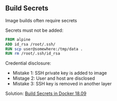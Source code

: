 ## Build Secrets

Image builds often require secrets

Secrets must not be added:

```Dockerfile
FROM alpine
ADD id_rsa /root/.ssh/
RUN scp user@somewhere:/tmp/data .
RUN rm /root/.ssh/id_rsa
```

Credential disclosure:

- Mistake 1: SSH private key is added to image
- Mistage 2: User and host are disclosed
- Mistake 3: SSH key is removed in another layer

Solution: [Build Secrets in Docker 18.09](https://medium.com/@tonistiigi/build-secrets-and-ssh-forwarding-in-docker-18-09-ae8161d066)